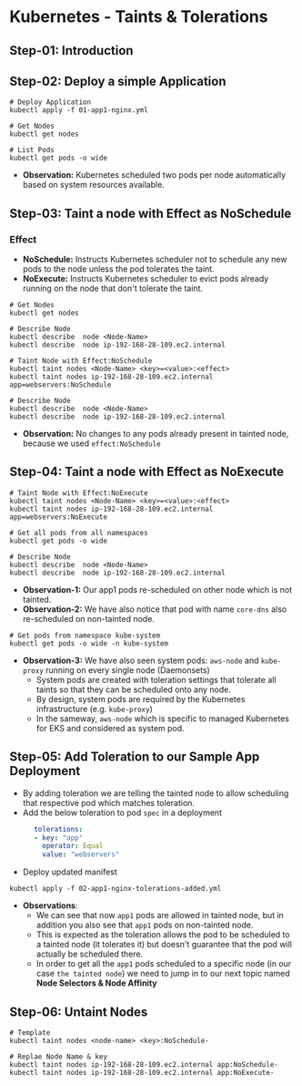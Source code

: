 # Kubernetes - Taints & Tolerations

## Step-01: Introduction

## Step-02: Deploy a simple Application
```
# Deploy Application
kubectl apply -f 01-app1-nginx.yml

# Get Nodes
kubectl get nodes

# List Pods
kubectl get pods -o wide
```
- **Observation:** Kubernetes scheduled two pods per node automatically based on system resources available.

## Step-03: Taint a node with Effect as NoSchedule
### Effect
- **NoSchedule:** Instructs Kubernetes scheduler not to schedule any new pods to the node unless the pod tolerates the taint.
- **NoExecute:** Instructs Kubernetes scheduler to evict pods already running on the node that don't tolerate the taint.
```
# Get Nodes
kubectl get nodes

# Describe Node
kubectl describe  node <Node-Name>
kubectl describe  node ip-192-168-28-109.ec2.internal

# Taint Node with Effect:NoSchedule
kubectl taint nodes <Node-Name> <key>=<value>:<effect>
kubectl taint nodes ip-192-168-28-109.ec2.internal app=webservers:NoSchedule

# Describe Node
kubectl describe  node <Node-Name>
kubectl describe  node ip-192-168-28-109.ec2.internal
```
- **Observation:** No changes to any pods already present in tainted node, because we used `effect:NoSchedule`

## Step-04: Taint a node with Effect as NoExecute
```
# Taint Node with Effect:NoExecute
kubectl taint nodes <Node-Name> <key>=<value>:<effect>
kubectl taint nodes ip-192-168-28-109.ec2.internal app=webservers:NoExecute

# Get all pods from all namespaces
kubectl get pods -o wide

# Describe Node
kubectl describe  node <Node-Name>
kubectl describe  node ip-192-168-28-109.ec2.internal
```
- **Observation-1:** Our app1 pods re-scheduled on other node which is not tainted.
- **Observation-2:** We have also notice that pod with name `core-dns` also re-scheduled on non-tainted node. 
```
# Get pods from namespace kube-system
kubectl get pods -o wide -n kube-system
```
- **Observation-3:** We have also seen system pods: `aws-node` and `kube-proxy` running on every single node (Daemonsets) 
  - System pods are created with toleration settings that tolerate all taints so that they can be scheduled onto any node. 
  - By design, system pods are required by the Kubernetes infrastructure (e.g. `kube-proxy`) 
  - In the sameway, `aws-node` which is specific to managed Kubernetes for EKS and considered as system pod.

## Step-05: Add Toleration to our Sample App Deployment
-  By adding toleration we are telling the tainted node to allow scheduling that respective pod which matches toleration.
- Add the below toleration to pod `spec` in a deployment
```yml
      tolerations:
      - key: "app"
        operator: Equal
        value: "webservers"    
```
- Deploy updated manifest
```
kubectl apply -f 02-app1-nginx-tolerations-added.yml
```
- **Observations**: 
  - We can see that now `app1` pods are allowed in tainted node, but in addition you also see that `app1` pods on non-tainted node.
  - This is expected as the toleration allows the pod to be scheduled to a tainted node (it tolerates it) but doesn't guarantee that the pod will actually be scheduled there.
  - In order to get all the `app1` pods scheduled to a specific node (in our case `the tainted node`) we need to jump in to our next topic named **Node Selectors & Node Affinity**

## Step-06: Untaint Nodes

```
# Template
kubectl taint nodes <node-name> <key>:NoSchedule-

# Replae Node Name & key
kubectl taint nodes ip-192-168-28-109.ec2.internal app:NoSchedule-
kubectl taint nodes ip-192-168-28-109.ec2.internal app:NoExecute-
```